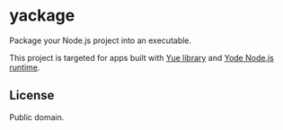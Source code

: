 # yackage

Package your Node.js project into an executable.

This project is targeted for apps built with [Yue library][yue] and
[Yode Node.js runtime][yode].

## License

Public domain.

[yue]: https://github.com/yue/yue
[yode]: https://github.com/yue/yode
